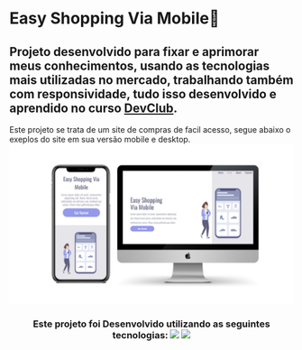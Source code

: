 <h1>Easy Shopping Via Mobile📱</h1>
<h2>Projeto desenvolvido para fixar e aprimorar meus conhecimentos, usando as tecnologias mais utilizadas no mercado, trabalhando também com responsividade, tudo isso desenvolvido e aprendido no curso 
<a href="https://aulas.devclub.com.br/m/courses" target="_blank" rel="noopener noreferrer">DevClub</a>.</h2>

<p> Este projeto se trata de um site de compras de facil acesso, segue abaixo o exeplos do site em sua versão mobile e desktop.
  
<img src="https://github.com/Samuelr-019/Easy-Shopping/blob/master/assets/img/mockup.png?raw=true" alt="Mockup">

<center> <h3>Este projeto foi Desenvolvido utilizando as seguintes tecnologias: <img src="https://img.shields.io/badge/HTML5-E34F26?style=for-the-badge&logo=html5&logoColor=white">  <img src="https://img.shields.io/badge/CSS3-1572B6?style=for-the-badge&logo=css3&logoColor=white"> <h3> <center>
